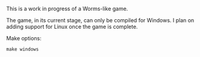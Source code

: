 This is a work in progress of a Worms-like game.

The game, in its current stage, can only be compiled for Windows. I plan on adding support for Linux once the game is complete.

Make options:
```
make windows
```
